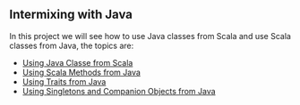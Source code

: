 Intermixing with Java
-----------------------
In this project we will see how to use Java classes from Scala and use Scala classes from Java, the topics are:

* [Using Java Classe from Scala](https://github.com/robsonoduarte/learn-scala/blob/master/pragmatic-scala/intermixing-with-java/src/main/scala/br/com/mystudies/scala/UsingJavaClassesFromScala.scala)
* [Using Scala Methods from Java](https://github.com/robsonoduarte/learn-scala/blob/master/pragmatic-scala/intermixing-with-java/src/main/java/br/com/mystudies/scala/UsingScalaMethodsFromJava.java)
* [Using Traits from Java](https://github.com/robsonoduarte/learn-scala/blob/master/pragmatic-scala/intermixing-with-java/src/main/java/br/com/mystudies/scala/UsingTratisFromJava.java)
* [Using Singletons and Companion Objects from Java](https://github.com/robsonoduarte/learn-scala/blob/master/pragmatic-scala/intermixing-with-java/src/main/java/br/com/mystudies/scala/UsingSingletonsAndCompanionObjectsFromJava.java)
